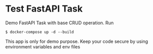 # Test FastAPI Task

Demo FastAPI Task with base CRUD operation. Run
````
$ docker-compose up -d --build
````

This app is only for demo purpose. Keep your code secure by using environment variables and env files 
